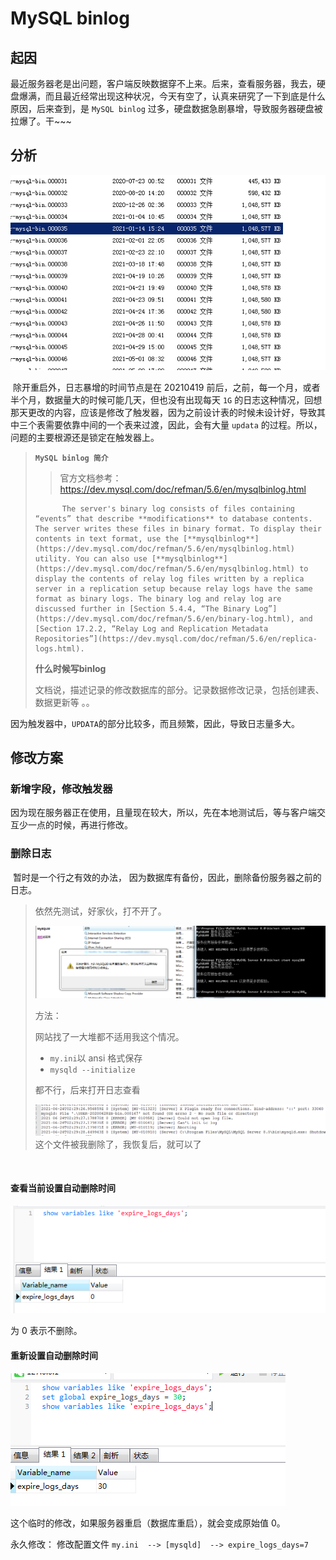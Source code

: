 # MySQL binlog

## 起因

​	最近服务器老是出问题，客户端反映数据穿不上来。后来，查看服务器，我去，硬盘爆满，而且最近经常出现这种状况，今天有空了，认真来研究了一下到底是什么原因，后来查到，是 `MySQL binlog` 过多，硬盘数据急剧暴增，导致服务器硬盘被拉爆了。干~~~

## 分析

![1624497456116](images/1624497456116.png)

​		除开重启外，日志暴增的时间节点是在 20210419 前后，之前，每一个月，或者半个月，数据量大的时候可能几天，但也没有出现每天 `1G` 的日志这种情况，回想那天更改的内容，应该是修改了触发器，因为之前设计表的时候未设计好，导致其中三个表需要依靠中间的一个表来过渡，因此，会有大量 `updata` 的过程。所以，问题的主要根源还是锁定在触发器上。

> **`MySQL binlog 简介`**
>
> >  官方文档参考：https://dev.mysql.com/doc/refman/5.6/en/mysqlbinlog.html
>
>  			The server's binary log consists of files containing “events” that describe **modifications** to database contents. The server writes these files in binary format. To display their contents in text format, use the [**mysqlbinlog**](https://dev.mysql.com/doc/refman/5.6/en/mysqlbinlog.html) utility. You can also use [**mysqlbinlog**](https://dev.mysql.com/doc/refman/5.6/en/mysqlbinlog.html) to display the contents of relay log files written by a replica server in a replication setup because relay logs have the same format as binary logs. The binary log and relay log are discussed further in [Section 5.4.4, “The Binary Log”](https://dev.mysql.com/doc/refman/5.6/en/binary-log.html), and [Section 17.2.2, “Relay Log and Replication Metadata Repositories”](https://dev.mysql.com/doc/refman/5.6/en/replica-logs.html). 
>
> **什么时候写binlog**
>
> ​		文档说，描述记录的修改数据库的部分。记录数据修改记录，包括创建表、数据更新等 。。

因为触发器中，`UPDATA`的部分比较多，而且频繁，因此，导致日志量多大。



## 修改方案

### 新增字段，修改触发器

​		因为现在服务器正在使用，且量现在较大，所以，先在本地测试后，等与客户端交互少一点的时候，再进行修改。

### 删除日志

​		暂时是一个行之有效的办法， 因为数据库有备份，因此，删除备份服务器之前的日志。

> 依然先测试，好家伙，打不开了。
>
> ![1624500685537](images/1624500685537.png)
>
> 方法：
>
> 网站找了一大堆都不适用我这个情况。
>
> * `my.ini`以 ansi 格式保存
> *  `mysqld --initialize `
>
> 都不行，后来打开日志查看
>
> ![1624502284861](images/1624502284861.png)这个文件被我删除了，我恢复后，就可以了

​	

#### 查看当前设置自动删除时间

![1624502547290](images/1624502547290.png)

为 0 表示不删除。

#### 重新设置自动删除时间

![1624502635785](images/1624502635785.png)

这个临时的修改，如果服务器重启（数据库重启），就会变成原始值 0。

永久修改：  修改配置文件 `my.ini  --> [mysqld]  --> expire_logs_days=7`



